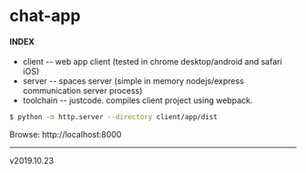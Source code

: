 # chat-app

#### INDEX
* client -- web app client (tested in chrome desktop/android and safari iOS)
* server -- spaces server (simple in memory nodejs/express communication server process)
* toolchain -- justcode. compiles client project using webpack.

```sh
$ python -m http.server --directory client/app/dist
```
Browse: http://localhost:8000

-------------
v2019.10.23
